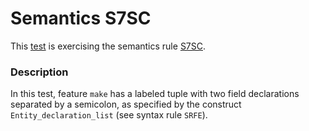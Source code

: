 # Semantics S7SC

This [test](.) is exercising the semantics rule [S7SC](../Readme.md).

### Description

In this test, feature `make` has a labeled tuple with two field declarations separated by a semicolon, as specified by the construct `Entity_declaration_list` (see syntax rule `SRFE`).
